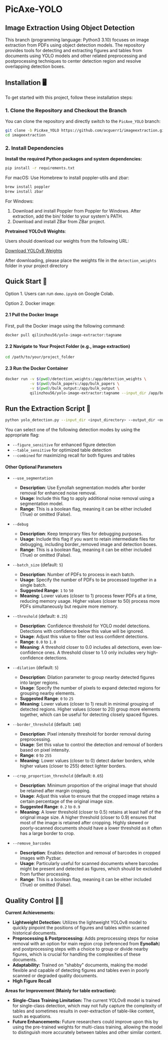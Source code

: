 # PicAxe-YOLO
## Image Extraction Using Object Detection

This branch (programming language: Python3 3.10) focuses on image extraction from PDFs using object detection models. The repository provides tools for detecting and extracting figures and tables from documents using YOLO models and other related preprocessing and postprocessing techniques to center detection region and resolve overlapping detection boxes.

## Installation 🖥️

To get started with this project, follow these installation steps:

### 1. Clone the Repository and Checkout the Branch

You can clone the repository and directly switch to the `PicAxe_YOLO` branch:

```bash
git clone -b PicAxe_YOLO https://github.com/acguerr1/imageextraction.git
cd imageextraction
```

### 2. Install Dependencies 

**Install the required Python packages and system dependencies:**
```bash
pip install -r requirements.txt
```

For macOS: Use Homebrew to install poppler-utils and zbar:
```bash
brew install poppler
brew install zbar
```

For Windows:
1. Download and install Poppler from Poppler for Windows. After extraction, add the bin/ folder to your system's PATH.
2. Download and install ZBar from ZBar project.

**Pretrained YOLOv8 Weights**:

Users should download our weights from the following URL:

[Download YOLOv8 Weights](https://drive.google.com/drive/folders/1PiPbbhUsw95kdpfAmKlm6Xq1RfcIuu3p?usp=sharing)

After downloading, please place the weights file in the `detection_weights` folder in your project directory

## Quick Start 🌟

Option 1. Users can run `demo.ipynb` on Google Colab.

Option 2. Docker image: 
#### 2.1 Pull the Docker Image
First, pull the Docker image using the following command:

```bash
docker pull qilinzhou56/yolo-image-extractor:tagname
```
#### 2.2 Navigate to Your Project Folder (e.g., image extraction)
```bash
cd /path/to/your/project_folder
```
#### 2.3 Run the Docker Container
```bash
docker run -v $(pwd)/detection_weights:/app/detection_weights \
           -v $(pwd)/bulk_papers:/app/bulk_papers \
           -v $(pwd)/bulk_output:/app/bulk_output \
           qilinzhou56/yolo-image-extractor:tagname --input_dir /app/bulk_papers --output_dir /app/bulk_output --combined
```

## Run the Extraction Script 🏃
```bash
python yolo_detection.py --input_dir <input_directory> --output_dir <output_directory> --combined
```
You can select one of the following detection modes by using the appropriate flag:
- `--figure_sensitive` for enhanced figure detection
- `--table_sensitive` for optimized table detection
- `--combined` for maximizing recall for both figures and tables

#### Other Optional Parameters
- `--use_segmentation`
  - **Description**: Use Eynollah segmentation models after border removal for enhanced noise removal.
  - **Usage**: Include this flag to apply additional noise removal using a segmentation model.
  - **Range**: This is a boolean flag, meaning it can be either included (True) or omitted (False).

- `--debug`
  - **Description**: Keep temporary files for debugging purposes.
  - **Usage**: Include this flag if you want to retain intermediate files for debugging, including border_removed image and detection boxes.
  - **Range**: This is a boolean flag, meaning it can be either included (True) or omitted (False).

- `--batch_size` (default: `5`)
  - **Description**: Number of PDFs to process in each batch.
  - **Usage**: Specify the number of PDFs to be processed together in a single batch.
  - **Suggested Range**: `1` to `50`
  - **Meaning**: Lower values (closer to 1) process fewer PDFs at a time, reducing memory usage. Higher values (closer to 50) process more PDFs simultaneously but require more memory.

- `--threshold` (default: `0.25`)
  - **Description**: Confidence threshold for YOLO model detections. Detections with confidence below this value will be ignored.
  - **Usage**: Adjust this value to filter out less confident detections.
  - **Range**: `0.0` to `1.0`
  - **Meaning**: A threshold closer to 0.0 includes all detections, even low-confidence ones. A threshold closer to 1.0 only includes very high-confidence detections.

- `--dilation` (default: `5`)
  - **Description**: Dilation parameter to group nearby detected figures into larger regions.
  - **Usage**: Specify the number of pixels to expand detected regions for grouping nearby elements.
  - **Suggested Range**: `0` to `25`
  - **Meaning**: Lower values (closer to 1) result in minimal grouping of detected regions. Higher values (closer to 20) group more elements together, which can be useful for detecting closely spaced figures.

- `--border_threshold` (default: `140`)
  - **Description**: Pixel intensity threshold for border removal during preprocessing.
  - **Usage**: Set this value to control the detection and removal of borders based on pixel intensity.
  - **Range**: `0` to `255`
  - **Meaning**: Lower values (closer to 0) detect darker borders, while higher values (closer to 255) detect lighter borders.

- `--crop_proportion_threshold` (default: `0.65`)
  - **Description**: Minimum proportion of the original image that should be retained after margin cropping.
  - **Usage**: Adjust this value to ensure that the cropped image retains a certain percentage of the original image size.
  - **Suggested Range**: `0.2` to `0.9`
  - **Meaning**: A lower threshold (closer to 0.5) retains at least half of the original image size. A higher threshold (closer to 0.9) ensures that most of the image is retained after cropping. Highly skewed or poorly-scanned documents should have a lower threshold as it often has a large border to crop.

- `--remove_barcodes`
  - **Description**: Enables detection and removal of barcodes in cropped images with Pyzbar.
  - **Usage**: Particularly useful for scanned documents where barcodes might be present and detected as figures, which should be excluded from further processing.
  - **Range**: This is a boolean flag, meaning it can be either included (True) or omitted (False).

## Quality Control 🧑‍✈️
**Current Achievements:**
- **Lightweight Detection:** Utilizes the lightweight YOLOv8 model to quickly pinpoint the positions of figures and tables within scanned historical documents.
- **Preprocessing & Postprocessing:** Adds preprocessing steps for noise removal with an option for main region crop (referenced from **Eynollah**) and postprocessing steps with a choice to group or divide nearby figures, which is crucial for handling the complexities of these documents.
- **Adaptability:** Trained on "shabby" documents, making the model flexible and capable of detecting figures and tables even in poorly scanned or degraded quality documents.
- **High Figure Recall** 

**Areas for Improvement (Mainly for table extraction):**
- **Single-Class Training Limitation:** The current YOLOv8 model is trained for single-class detection, which may not fully capture the complexity of tables and sometimes results in over-extraction of table-like content, such as equations.
- **Future Enhancements:** Future researchers could improve upon this by using the pre-trained weights for multi-class training, allowing the model to distinguish more accurately between tables and other similar content.
